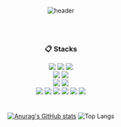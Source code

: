 <div align="center">

![header](https://capsule-render.vercel.app/api?type=cylinder&color=000000&height=150&section=header&text=Alias26's%20Github&fontColor=ffffff&fontSize=70&animation=fadeIn&fontAlignY=55&desc=%20&descAlignY=62&descAlign=62)

 <br/>
 
#

### :clipboard: Stacks


<img src="https://img.shields.io/badge/Java-007396?style=for-the-badge&logo=java&logoColor=white"> <img src="https://img.shields.io/badge/c++-00599C?style=for-the-badge&logo=c%2B%2B&logoColor=white"> <img src="https://img.shields.io/badge/Python-3776AB?style=for-the-badge&logo=Python&logoColor=white">  
<img src="https://img.shields.io/badge/pytorch-EE4C2C?style=for-the-badge&logo=pytorch&logoColor=white"> <img src="https://img.shields.io/badge/TensorFlow-FF6F00?style=for-the-badge&logo=TensorFlow&logoColor=white">  
<img src="https://img.shields.io/badge/django-092E20?style=for-the-badge&logo=django&logoColor=white"> <img src="https://img.shields.io/badge/MySQL-4479A1?style=for-the-badge&logo=MySQL&logoColor=white">  
<img src="https://img.shields.io/badge/VSC-007ACC?style=for-the-badge&logo=VisualStudioCode&logoColor=white"> <img src="https://img.shields.io/badge/Anaconda-44A833?style=for-the-badge&logo=Anaconda&logoColor=white">
<img src="https://img.shields.io/badge/github-181717?style=for-the-badge&logo=github&logoColor=white"> <img src="https://img.shields.io/badge/Slack-4A154B?style=for-the-badge&logo=Slack&logoColor=white"> <img src="https://img.shields.io/badge/Notion-000000?style=for-the-badge&logo=Notion&logoColor=white"> <img src="https://img.shields.io/badge/Weights_&_Biases-FFBE00?style=for-the-badge&logo=Weights_&_Biases&logoColor=white">

#
[![Anurag's GitHub stats](https://github-readme-stats.vercel.app/api?username=alias26)](https://github.com/alias26/github-readme-stats)
![Top Langs](https://github-readme-stats.vercel.app/api/top-langs/?username=alias26&layout=compact&theme=tokyonight)
